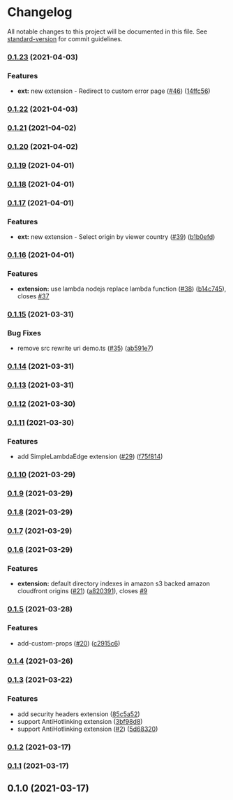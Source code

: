 # Changelog

All notable changes to this project will be documented in this file. See [standard-version](https://github.com/conventional-changelog/standard-version) for commit guidelines.

### [0.1.23](https://github.com/pahudnet/cdk-cloudfront-plus/compare/v0.1.22...v0.1.23) (2021-04-03)


### Features

* **ext:** new extension - Redirect to custom error page ([#46](https://github.com/pahudnet/cdk-cloudfront-plus/issues/46)) ([14ffc56](https://github.com/pahudnet/cdk-cloudfront-plus/commit/14ffc564f75900fb7596383d550351ebfd08ba1e))

### [0.1.22](https://github.com/pahudnet/cdk-cloudfront-plus/compare/v0.1.21...v0.1.22) (2021-04-03)

### [0.1.21](https://github.com/pahudnet/cdk-cloudfront-plus/compare/v0.1.20...v0.1.21) (2021-04-02)

### [0.1.20](https://github.com/pahudnet/cdk-cloudfront-plus/compare/v0.1.19...v0.1.20) (2021-04-02)

### [0.1.19](https://github.com/pahudnet/cdk-cloudfront-plus/compare/v0.1.18...v0.1.19) (2021-04-01)

### [0.1.18](https://github.com/pahudnet/cdk-cloudfront-plus/compare/v0.1.17...v0.1.18) (2021-04-01)

### [0.1.17](https://github.com/pahudnet/cdk-cloudfront-plus/compare/v0.1.16...v0.1.17) (2021-04-01)


### Features

* **ext:** new extension - Select origin by viewer country  ([#39](https://github.com/pahudnet/cdk-cloudfront-plus/issues/39)) ([b1b0efd](https://github.com/pahudnet/cdk-cloudfront-plus/commit/b1b0efdfc2b7a5580ffb35fee65ba74008c2bc99))

### [0.1.16](https://github.com/pahudnet/cdk-cloudfront-plus/compare/v0.1.15...v0.1.16) (2021-04-01)


### Features

* **extension:** use lambda nodejs replace lambda function  ([#38](https://github.com/pahudnet/cdk-cloudfront-plus/issues/38)) ([b14c745](https://github.com/pahudnet/cdk-cloudfront-plus/commit/b14c74583803e343a8a57cc322b09b24a155acca)), closes [#37](https://github.com/pahudnet/cdk-cloudfront-plus/issues/37)

### [0.1.15](https://github.com/pahudnet/cdk-cloudfront-plus/compare/v0.1.14...v0.1.15) (2021-03-31)


### Bug Fixes

* remove src rewrite uri demo.ts ([#35](https://github.com/pahudnet/cdk-cloudfront-plus/issues/35)) ([ab591e7](https://github.com/pahudnet/cdk-cloudfront-plus/commit/ab591e78378406ea278b44943c6271f847c22dca))

### [0.1.14](https://github.com/pahudnet/cdk-cloudfront-plus/compare/v0.1.13...v0.1.14) (2021-03-31)

### [0.1.13](https://github.com/pahudnet/cdk-cloudfront-plus/compare/v0.1.12...v0.1.13) (2021-03-31)

### [0.1.12](https://github.com/pahudnet/cdk-cloudfront-plus/compare/v0.1.11...v0.1.12) (2021-03-30)

### [0.1.11](https://github.com/pahudnet/cdk-cloudfront-plus/compare/v0.1.10...v0.1.11) (2021-03-30)


### Features

* add SimpleLambdaEdge extension ([#29](https://github.com/pahudnet/cdk-cloudfront-plus/issues/29)) ([f75f814](https://github.com/pahudnet/cdk-cloudfront-plus/commit/f75f814ed1eba44221ae8545b5350a5f8e9c1a08))

### [0.1.10](https://github.com/pahudnet/cdk-cloudfront-plus/compare/v0.1.9...v0.1.10) (2021-03-29)

### [0.1.9](https://github.com/pahudnet/cdk-cloudfront-plus/compare/v0.1.8...v0.1.9) (2021-03-29)

### [0.1.8](https://github.com/pahudnet/cdk-cloudfront-plus/compare/v0.1.7...v0.1.8) (2021-03-29)

### [0.1.7](https://github.com/pahudnet/cdk-cloudfront-plus/compare/v0.1.6...v0.1.7) (2021-03-29)

### [0.1.6](https://github.com/pahudnet/cdk-cloudfront-plus/compare/v0.1.5...v0.1.6) (2021-03-29)


### Features

* **extension:** default directory indexes in amazon s3 backed amazon cloudfront origins ([#21](https://github.com/pahudnet/cdk-cloudfront-plus/issues/21)) ([a820391](https://github.com/pahudnet/cdk-cloudfront-plus/commit/a820391383fe0e0336c299b83476f2d30ece2820)), closes [#9](https://github.com/pahudnet/cdk-cloudfront-plus/issues/9)

### [0.1.5](https://github.com/pahudnet/cdk-cloudfront-plus/compare/v0.1.4...v0.1.5) (2021-03-28)


### Features

* add-custom-props ([#20](https://github.com/pahudnet/cdk-cloudfront-plus/issues/20)) ([c2915c6](https://github.com/pahudnet/cdk-cloudfront-plus/commit/c2915c6a80655b4fb3685eb45ad07396f4d56d74))

### [0.1.4](https://github.com/pahudnet/cdk-cloudfront-plus/compare/v0.1.3...v0.1.4) (2021-03-26)

### [0.1.3](https://github.com/pahudnet/cdk-cloudfront-plus/compare/v0.1.2...v0.1.3) (2021-03-22)


### Features

* add security headers extension ([85c5a52](https://github.com/pahudnet/cdk-cloudfront-plus/commit/85c5a52a6dfd4c5a6fac4e480cab251e8e5ac4c6))
* support AntiHotlinking extension ([3bf98d8](https://github.com/pahudnet/cdk-cloudfront-plus/commit/3bf98d8ae42044edb8429fc12ff31e91606cf96e))
* support AntiHotlinking extension ([#2](https://github.com/pahudnet/cdk-cloudfront-plus/issues/2)) ([5d68320](https://github.com/pahudnet/cdk-cloudfront-plus/commit/5d6832019636bc03541b086c4808ea0a3737a603))

### [0.1.2](https://github.com/pahudnet/cdk-cloudfront-plus/compare/v0.1.1...v0.1.2) (2021-03-17)

### [0.1.1](https://github.com/pahudnet/cdk-cloudfront-plus/compare/v0.1.0...v0.1.1) (2021-03-17)

## 0.1.0 (2021-03-17)
